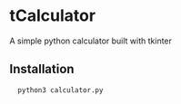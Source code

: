 
# tCalculator

A simple python calculator built with tkinter


## Installation

```bash
  python3 calculator.py
```
    
